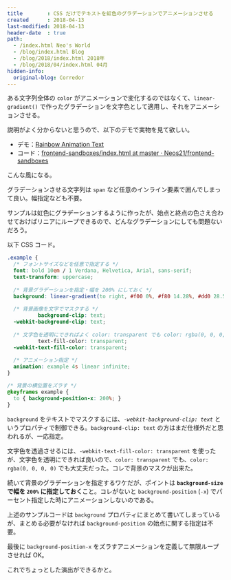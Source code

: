 ```yaml
---
title        : CSS だけでテキストを虹色のグラデーションでアニメーションさせる
created      : 2018-04-13
last-modified: 2018-04-13
header-date  : true
path:
  - /index.html Neo's World
  - /blog/index.html Blog
  - /blog/2018/index.html 2018年
  - /blog/2018/04/index.html 04月
hidden-info:
  original-blog: Corredor
---
```


ある文字列全体の `color` がアニメーションで変化するのではなくて、`linear-gradient()` で作ったグラデーションを文字色として適用し、それをアニメーションさせる。

説明がよく分からないと思うので、以下のデモで実物を見て欲しい。

- デモ：[Rainbow Animation Text](https://neos21.github.io/frontend-sandboxes/rainbow-animation-text/index.html)
- コード：[frontend-sandboxes/index.html at master · Neos21/frontend-sandboxes](https://github.com/neos21/frontend-sandboxes/blob/master/rainbow-animation-text/index.html)

こんな風になる。

グラデーションさせる文字列は `span` など任意のインライン要素で囲んでしまって良い。幅指定なども不要。

サンプルは虹色にグラデーションするように作ったが、始点と終点の色さえ合わせておけばリニアにループできるので、どんなグラデーションにしても問題ないだろう。

以下 CSS コード。

```css
.example {
  /* フォントサイズなどを任意で指定する */
  font: bold 10em / 1 Verdana, Helvetica, Arial, sans-serif;
  text-transform: uppercase;
  
  /* 背景グラデーションを指定・幅を 200% にしておく */
  background: linear-gradient(to right, #f00 0%, #f80 14.28%, #dd0 28.56%, #0d0 42.85%, #0dd 57.14%, #00f 71.42%, #e0e 85.71%, #f00 100%) 0% center / 200% auto;
  
  /* 背景画像を文字でマスクする */
          background-clip: text;
  -webkit-background-clip: text;
  
  /* 文字色を透明にできればよく color: transparent でも color: rgba(0, 0, 0, 0) でも可 */
          text-fill-color: transparent;
  -webkit-text-fill-color: transparent;
  
  /* アニメーション指定 */
  animation: example 4s linear infinite;
}

/* 背景の横位置をズラす */
@keyframes example {
  to { background-position-x: 200%; }
}
```

`background` をテキストでマスクするには、_`-webkit-background-clip: text`_ というプロパティで制御できる。`background-clip: text` の方はまだ仕様外だと思われるが、一応指定。

文字色を透過させるには、`-webkit-text-fill-color: transparent` を使ったが、文字色を透明にできれば良いので、`color: transparent` でも、`color: rgba(0, 0, 0, 0)` でも大丈夫だった。コレで背景のマスクが出来た。

続いて背景のグラデーションを指定するワケだが、ポイントは **`background-size` で幅を `200%` に指定しておく**こと。コレがないと `background-position` (`-x`) でパーセント指定した時にアニメーションしないのである。

上述のサンプルコードは `background` プロパティにまとめて書いてしまっているが、まとめる必要がなければ `background-position` の始点に関する指定は不要。

最後に `background-position-x` をズラすアニメーションを定義して無限ループさせれば OK。

これでちょっとした演出ができるかと。

